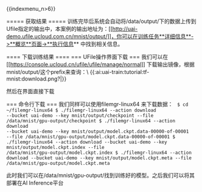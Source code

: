 {{indexmenu_n>6}}


===== 获取结果 =====
训练完毕后系统会自动将/data/output/下的数据上传到Ufile指定的输出中，本案例的输出地址为：[[http://uai-demo.ufile.ucloud.com.cn/mnist/output/]]，你可以在训练任务**详细信息**->**概览**页面->**执行信息** 中找到相关信息。

==== 下载训练结果 ====
=== UFile操作界面下载 ===
我们可以在[[https://console.ucloud.cn/ufile/ufile/manage/normal]] 下载输出镜像，根据mnist/output/这个prefix来查询：\\
{{:ai:uai-train:tutorial:tf-mnist:download.png?|}}

然后在界面直接下载

=== 命令行下载 ===
我们同样可以使用filemgr-linux64 来下载数据：
<code>
$ cd ~/filemgr-linux64
$ ./filemgr-linux64 --action download --bucket uai-demo --key mnist/output/checkpoint --file /data/mnist/gpu-output/checkpoint
$ ./filemgr-linux64 --action download --bucket uai-demo --key mnist/output/model.ckpt.data-00000-of-00001 --file /data/mnist/gpu-output/model.ckpt.data-00000-of-00001
$ ./filemgr-linux64 --action download --bucket uai-demo --key mnist/output/model.ckpt.index --file /data/mnist/gpu-output/model.ckpt.index
$ ./filemgr-linux64 --action download --bucket uai-demo --key mnist/output/model.ckpt.meta --file /data/mnist/gpu-output/model.ckpt.meta
</code>

此时我们可以在/data/mnist/gpu-output/找到训练好的模型。之后我们可以将其部署在AI Inference平台


